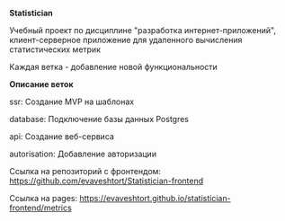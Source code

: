 **Statistician**

Учебный проект по дисциплине "разработка интернет-приложений", клиент-серверное приложение для удаленного вычисления статистических метрик

Каждая ветка - добавление новой функциональности

**Описание веток**

ssr: Создание MVP на шаблонах

database: Подключение базы данных Postgres

api: Создание веб-сервиса 

autorisation: Добавление авторизации

Ссылка на репозиторий с фронтендом: https://github.com/evaveshtort/Statistician-frontend

Ссылка на pages: https://evaveshtort.github.io/statistician-frontend/metrics
